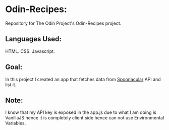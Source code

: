 # Odin-Recipes:
Repository for The Odin Project's Odin-Recipes project.

## Languages Used:
HTML.
CSS.
Javascript.

## Goal:
In this project I created an app that fetches data from <a href="spoonacular.com">Spoonacular</a> API and list it.

## Note:
I know that my API key is exposed in the app.js due to what I am doing is VanillaJS hence it is completely client side hence can not use Environmental Variables.